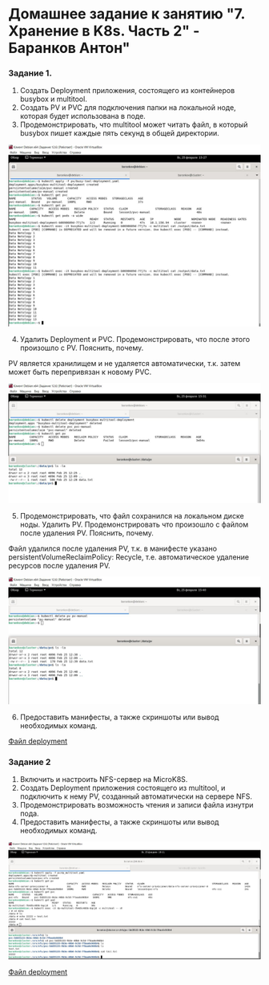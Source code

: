 # Домашнее задание к занятию "7. Хранение в K8s. Часть 2" - Баранков Антон"

### Задание 1.
1. Создать Deployment приложения, состоящего из контейнеров busybox и multitool.  
2. Создать PV и PVC для подключения папки на локальной ноде, которая будет использована в поде.  
3. Продемонстрировать, что multitool может читать файл, в который busybox пишет каждые пять секунд в общей директории.  

![Скриншот](img/1/1.JPG)  

4. Удалить Deployment и PVC. Продемонстрировать, что после этого произошло с PV. Пояснить, почему.  

PV является хранилищем и не удаляется автоматически, т.к. затем может быть перепривязан к новому PVC.  

![Скриншот](img/1/2.JPG)

5. Продемонстрировать, что файл сохранился на локальном диске ноды. Удалить PV. Продемонстрировать что произошло с файлом после удаления PV. Пояснить, почему.  

Файл удалился после удаления PV, т.к. в манифесте указано persistentVolumeReclaimPolicy: Recycle, т.е. автоматическое удаление ресурсов после удаления PV.  

![Скриншот](img/1/3.JPG)

6. Предоставить манифесты, а также скриншоты или вывод необходимых команд.  

[Файл deployment](img/1/busy-tool-deployment.yaml)  

### Задание 2
1. Включить и настроить NFS-сервер на MicroK8S.  
2. Создать Deployment приложения состоящего из multitool, и подключить к нему PV, созданный автоматически на сервере NFS.  
3. Продемонстрировать возможность чтения и записи файла изнутри пода.  
4. Предоставить манифесты, а также скриншоты или вывод необходимых команд.  

![Скриншот](img/2/1.JPG)

[Файл deployment](img/2/dp_multitool.yaml)
